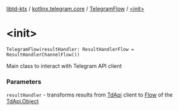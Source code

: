 [libtd-ktx](../../index.md) / [kotlinx.telegram.core](../index.md) / [TelegramFlow](index.md) / [&lt;init&gt;](./-init-.md)

# &lt;init&gt;

`TelegramFlow(resultHandler: ResultHandlerFlow = ResultHandlerChannelFlow())`

Main class to interact with Telegram API client

### Parameters

`resultHandler` - transforms results from [TdApi](https://tdlibx.github.io/td/docs/org/drinkless/td/libcore/telegram/TdApi.html) client to [Flow](#) of the [TdApi.Object](https://tdlibx.github.io/td/docs/org/drinkless/td/libcore/telegram/TdApi/Object.html)